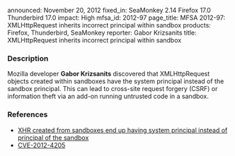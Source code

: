 announced: November 20, 2012
fixed_in: SeaMonkey 2.14
          Firefox 17.0
          Thunderbird 17.0
impact: High
mfsa_id: 2012-97
page_title: MFSA 2012-97:  XMLHttpRequest inherits incorrect principal within sandbox
products: Firefox, Thunderbird, SeaMonkey
reporter: Gabor Krizsanits
title: XMLHttpRequest inherits incorrect principal within sandbox

<h3>Description</h3>

<p>Mozilla developer <strong>Gabor Krizsanits</strong> discovered that XMLHttpRequest objects created within sandboxes have the system principal instead of the sandbox principal. This can lead to cross-site request forgery (CSRF) or information theft via an add-on running untrusted code in a sandbox.
</p>


<h3>References</h3>

<ul>
  <li><a href="https://bugzilla.mozilla.org/show_bug.cgi?id=779821">
       XHR created from sandboxes end up having system principal instead of principal of the sandbox</a></li>
  <li><a href="http://cve.mitre.org/cgi-bin/cvename.cgi?name=CVE-2012-4205" class="ex-ref">CVE-2012-4205</a></li>
</ul>



